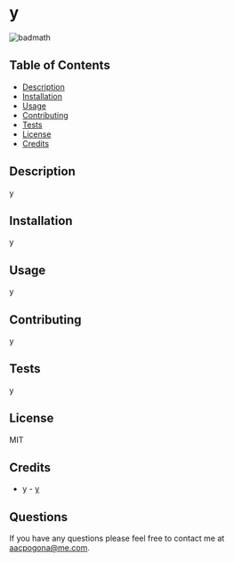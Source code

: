 
# y


![badmath](https://img.shields.io/badge/License-MIT-green)
    

## Table of Contents 


* [Description](#description)
* [Installation](#installation)
* [Usage](#usage)
* [Contributing](#contributing)
* [Tests](#tests)
* [License](#license)
* [Credits](#credits)
    
    

## Description 

y



## Installation

y
    

    
## Usage 

y



## Contributing

y
    

    

## Tests

y

    
    

## License
    
MIT
    

    

## Credits

* y - [y](y)
    
    


## Questions

If you have any questions please feel free to contact me at aacpogona@me.com.
    